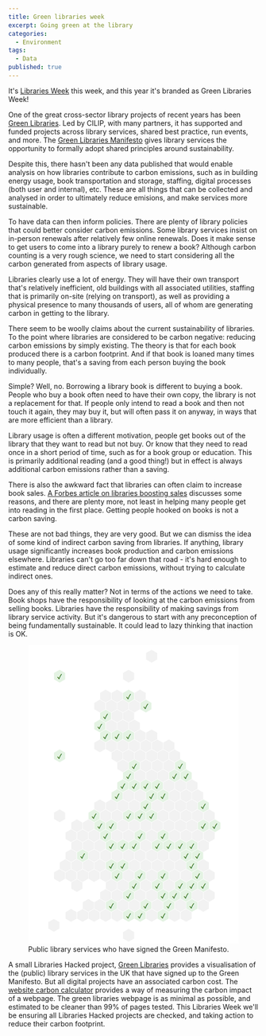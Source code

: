 ```yaml
---
title: Green libraries week
excerpt: Going green at the library
categories:
  - Environment
tags:
  - Data
published: true
---
```


It's [Libraries Week](https://librariesweek.org.uk/) this week, and this year it's branded as Green Libraries Week!

One of the great cross-sector library projects of recent years has been [Green Libraries](https://www.cilip.org.uk/page/GreenLibraries). Led by CILIP, with many partners, it has supported and funded projects across library services, shared best practice, run events, and more. The [Green Libraries Manifesto](https://www.cilip.org.uk/page/GreenLibrariesManifesto) gives library services the opportunity to formally adopt shared principles around sustainability.

Despite this, there hasn't been any data published that would enable analysis on how libraries contribute to carbon emissions, such as in building energy usage, book transportation and storage, staffing, digital processes (both user and internal), etc. These are all things that can be collected and analysed in order to ultimately reduce emisions, and make services more sustainable.

To have data can then inform policies. There are plenty of library policies that could better consider carbon emissions. Some library services insist on in-person renewals after relatively few online renewals. Does it make sense to get users to come into a library purely to renew a book? Although carbon counting is a very rough science, we need to start considering all the carbon generated from aspects of library usage.

Libraries clearly use a lot of energy. They will have their own transport that's relatively inefficient, old buildings with all associated utilities, staffing that is primarily on-site (relying on transport), as well as providing a physical presence to many thousands of users, all of whom are generating carbon in getting to the library.

There seem to be woolly claims about the current sustainability of libraries. To the point where libraries are considered to be carbon negative: reducing carbon emissions by simply existing. The theory is that for each book produced there is a carbon footprint. And if that book is loaned many times to many people, that's a saving from each person buying the book individually.

Simple? Well, no. Borrowing a library book is different to buying a book. People who buy a book often need to have their own copy, the library is not a replacement for that. If people only intend to read a book and then not touch it again, they may buy it, but will often pass it on anyway, in ways that are more efficient than a library.

Library usage is often a different motivation, people get books out of the library that they want to read but not buy. Or know that they need to read once in a short period of time, such as for a book group or education. This is primarily additional reading (and a good thing!) but in effect is always additional carbon emissions rather than a saving.

There is also the awkward fact that libraries can often claim to increase book sales. [A Forbes article on libraries boosting sales](https://www.forbes.com/sites/rachelkramerbussel/2019/04/12/how-libraries-boost-book-sales/) discusses some reasons, and there are plenty more, not least in helping many people get into reading in the first place. Getting people hooked on books is not a carbon saving.

These are not bad things, they are very good. But we can dismiss the idea of some kind of indirect carbon saving from libraries. If anything, library usage significantly increases book production and carbon emissions elsewhere. Libraries can't go too far down that road - it's hard enough to estimate and reduce direct carbon emissions, without trying to calculate indirect ones.

Does any of this really matter? Not in terms of the actions we need to take. Book shops have the responsibility of looking at the carbon emissions from selling books. Libraries have the responsibility of making savings from library service activity. But it's dangerous to start with any preconception of being fundamentally sustainable. It could lead to lazy thinking that inaction is OK.

<figure>
  <img src="https://raw.githubusercontent.com/LibrariesHacked/librarieshacked.github.io/master/images/2023-10-03-green-libraries.png" alt="A hexagon map of all public library services in the UK who have signed the Green Manifesto showing about a quarter or so"/>
  <figcaption>Public library services who have signed the Green Manifesto.</figcaption>
</figure>

A small Libraries Hacked project, [Green Libraries](https://green.librarydata.uk/) provides a visualisation of the (public) library services in the UK that have signed up to the Green Manifesto. But all digital projects have an associated carbon cost. The [website carbon calculator](https://www.websitecarbon.com/) provides a way of measuring the carbon impact of a webpage. The green libraries webpage is as minimal as possible, and estimated to be cleaner than 99% of pages tested. This Libraries Week we'll be ensuring all Libraries Hacked projects are checked, and taking action to reduce their carbon footprint.
